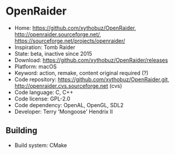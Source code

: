 # OpenRaider

- Home: https://github.com/xythobuz/OpenRaider, http://openraider.sourceforge.net/, https://sourceforge.net/projects/openraider/
- Inspiration: Tomb Raider
- State: beta, inactive since 2015
- Download: https://github.com/xythobuz/OpenRaider/releases
- Platform: macOS
- Keyword: action, remake, content original required (?)
- Code repository: https://github.com/xythobuz/OpenRaider.git, http://openraider.cvs.sourceforge.net (cvs)
- Code language: C, C++
- Code license: GPL-2.0
- Code dependency: OpenAL, OpenGL, SDL2
- Developer: Terry 'Mongoose' Hendrix II

## Building

- Build system: CMake
